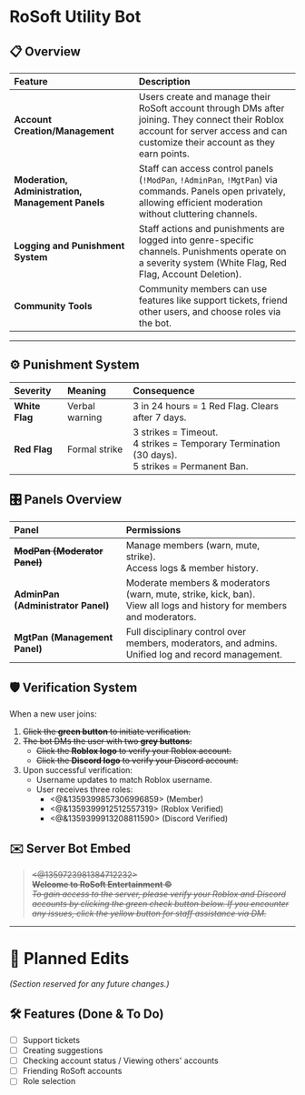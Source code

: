 # RoSoft Utility Bot

## 📋 Overview

| Feature | Description |
|:--------|:------------|
| **Account Creation/Management** | Users create and manage their RoSoft account through DMs after joining. They connect their Roblox account for server access and can customize their account as they earn points. |
| **Moderation, Administration, Management Panels** | Staff can access control panels (`!ModPan`, `!AdminPan`, `!MgtPan`) via commands. Panels open privately, allowing efficient moderation without cluttering channels. |
| **Logging and Punishment System** | Staff actions and punishments are logged into genre-specific channels. Punishments operate on a severity system (White Flag, Red Flag, Account Deletion). |
| **Community Tools** | Community members can use features like support tickets, friend other users, and choose roles via the bot. |

---

## ⚙️ Punishment System

| Severity | Meaning | Consequence |
|:---------|:--------|:------------|
| **White Flag** | Verbal warning | 3 in 24 hours = 1 Red Flag. Clears after 7 days. |
| **Red Flag** | Formal strike | 3 strikes = Timeout. <br> 4 strikes = Temporary Termination (30 days). <br> 5 strikes = Permanent Ban. |

## 🎛️ Panels Overview

| Panel | Permissions |
|:------|:------------|
| ~~**ModPan (Moderator Panel)**~~ | Manage members (warn, mute, strike). <br> Access logs & member history. |
| **AdminPan (Administrator Panel)** | Moderate members & moderators (warn, mute, strike, kick, ban). <br> View all logs and history for members and moderators. |
| **MgtPan (Management Panel)** | Full disciplinary control over members, moderators, and admins. <br> Unified log and record management. |

## 🛡️ Verification System

When a new user joins:
1. ~~Click the **green button** to initiate verification.~~
2. ~~The bot DMs the user with two **grey buttons**:~~
   - ~~Click the **Roblox logo** to verify your Roblox account.~~
   - ~~Click the **Discord logo** to verify your Discord account.~~
3. Upon successful verification:
   - Username updates to match Roblox username.
   - User receives three roles:
     - <@&1359399857306996859> (Member)
     - <@&1359399912512557319> (Roblox Verified)
     - <@&1359399913208811590> (Discord Verified)

## ✉️ Server Bot Embed
> ~~<@1359723981384712232>  
> **Welcome to RoSoft Entertainment ©️**  
> *To gain access to the server, please verify your Roblox and Discord accounts by clicking the green check button below. If you encounter any issues, click the yellow button for staff assistance via DM.*~~

---

# 🔧 Planned Edits

*(Section reserved for any future changes.)*

## 🛠️ Features (Done & To Do)

- [ ] Support tickets
- [ ] Creating suggestions
- [ ] Checking account status / Viewing others' accounts
- [ ] Friending RoSoft accounts
- [ ] Role selection
